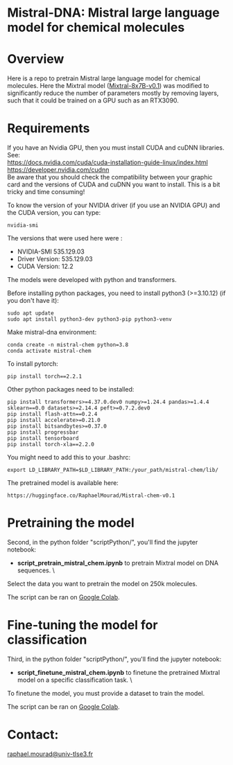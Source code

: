 # Mistral-DNA: Mistral large language model for chemical molecules

# Overview

Here is a repo to pretrain Mistral large language model for chemical molecules. Here the Mixtral model ([Mixtral-8x7B-v0.1](https://huggingface.co/mistralai/Mixtral-8x7B-v0.1)) was modified to significantly reduce the number of parameters mostly by removing layers, such that it could be trained on a GPU such as an RTX3090.

# Requirements

If you have an Nvidia GPU, then you must install CUDA and cuDNN libraries. See:  
https://docs.nvidia.com/cuda/cuda-installation-guide-linux/index.html  
https://developer.nvidia.com/cudnn  
Be aware that you should check the compatibility between your graphic card and the versions of CUDA and cuDNN you want to install. 
This is a bit tricky and time consuming!

To know the version of your NVIDIA driver (if you use an NVIDIA GPU) and the CUDA version, you can type:  
```
nvidia-smi
```
The versions that were used here were : 
- NVIDIA-SMI 535.129.03
- Driver Version: 535.129.03
- CUDA Version: 12.2

The models were developed with python and transformers.  

Before installing python packages, you need to install python3 (>=3.10.12) (if you don't have it):  
```
sudo apt update
sudo apt install python3-dev python3-pip python3-venv
```

Make mistral-dna environment:  
```
conda create -n mistral-chem python=3.8
conda activate mistral-chem
```

To install pytorch:  
```
pip install torch==2.2.1
```

Other python packages need to be installed:   
```
pip install transformers>=4.37.0.dev0 numpy>=1.24.4 pandas>=1.4.4 sklearn==0.0 datasets>=2.14.4 peft>=0.7.2.dev0
pip install flash-attn==0.2.4
pip install accelerate>=0.21.0
pip install bitsandbytes>=0.37.0
pip install progressbar
pip install tensorboard
pip install torch-xla==2.2.0
```

You might need to add this to your .bashrc:
```
export LD_LIBRARY_PATH=$LD_LIBRARY_PATH:/your_path/mistral-chem/lib/
```

The pretrained model is available here:
```
https://huggingface.co/RaphaelMourad/Mistral-chem-v0.1
```


# Pretraining the model

Second, in the python folder "scriptPython/", you'll find the jupyter notebook:
- **script_pretrain_mistral_chem.ipynb** to pretrain Mixtral model on DNA sequences. \

Select the data you want to pretrain the model on 250k molecules.

The script can be ran on [Google Colab](https://colab.research.google.com/drive/1L2HaA5mopBr_77LNzU4-wJNjzCCPVGrL#scrollTo=W1AY86CaaAHd).

# Fine-tuning the model for classification

Third, in the python folder "scriptPython/", you'll find the jupyter notebook:
- **script_finetune_mistral_chem.ipynb** to finetune the pretrained Mixtral model on a specific classification task. \

To finetune the model, you must provide a dataset to train the model. 

The script can be ran on [Google Colab](https://colab.research.google.com/drive/1XJ7q1CLqmVUldzLIvEVshGU4oFHU_A_W#scrollTo=ID9BUyZ0qE_y).

# Contact: 
raphael.mourad@univ-tlse3.fr

